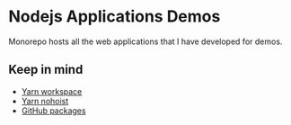 # Nodejs Applications Demos

Monorepo hosts all the web applications that I have developed for demos.

## Keep in mind

- [Yarn workspace](https://classic.yarnpkg.com/en/docs/workspaces/)
- [Yarn nohoist](https://classic.yarnpkg.com/blog/2018/02/15/nohoist/)
- [GitHub packages](https://docs.github.com/es/packages/guides/configuring-npm-for-use-with-github-packages)
